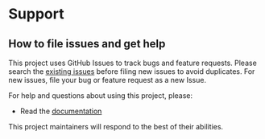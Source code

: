 # Support

## How to file issues and get help

This project uses GitHub Issues to track bugs and feature requests. Please search the [existing issues][github-issues] before filing new issues to avoid duplicates. For new issues, file your bug or feature request as a new Issue.

For help and questions about using this project, please:

  - Read the [documentation][docs]

This project maintainers will respond to the best of their abilities.

[sig-storage-slack]: https://kubernetes.slack.com/archives/C09QZFCE5
[docs]: https://github.com/kubernetes-csi/csi-driver-nfs/tree/master/docs
[github-issues]: https://github.com/kubernetes-csi/csi-driver-nfs/issues
